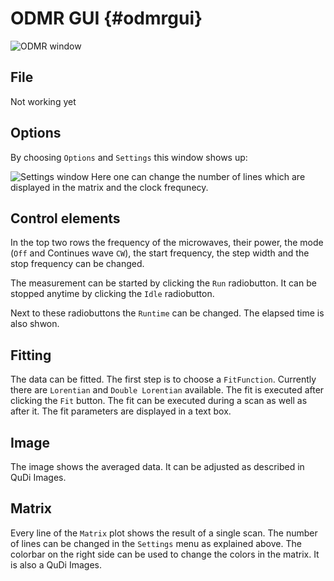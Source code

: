 # ODMR GUI {#odmrgui}


![ODMR window](/odmrgui-capture-20150621132236-679-0.png "The main ODMR window")

## File

Not working yet

## Options

By choosing `Options` and `Settings` this window shows up:


![Settings window](/odmrgui-capture-20150621132437-349-1.png "The settings window")
Here one can change the number of lines which are displayed in the matrix and the clock frequnecy.

## Control elements

In the top two rows the frequency of the microwaves, their power, the mode (`Off` and Continues wave `CW`), the start frequency, the step width and the stop frequency can be changed.

The measurement can be started by clicking the `Run` radiobutton. It can be stopped anytime by clicking the `Idle` radiobutton.

Next to these radiobuttons the `Runtime` can be changed. The elapsed time is also shwon.

## Fitting

The data can be fitted. The first step is to choose a `FitFunction`. Currently there are `Lorentian` and `Double Lorentian` available.
The fit is executed after clicking the `Fit` button.
The fit can be executed during a scan as well as after it. The fit parameters are displayed in a text box.

## Image

The image shows the averaged data. It can be adjusted as described in QuDi Images.

## Matrix

Every line of the `Matrix` plot shows the result of a single scan. The number of lines can be changed in the `Settings` menu as explained above.
The colorbar on the right side can be used to change the colors in the matrix. It is also a QuDi Images.
